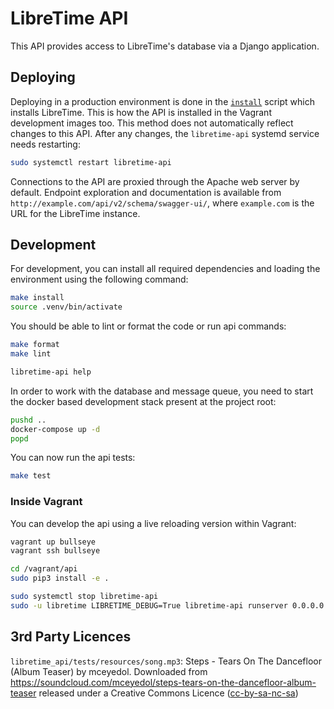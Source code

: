 # LibreTime API

This API provides access to LibreTime's database via a Django application.

## Deploying

Deploying in a production environment is done in the [`install`](../install)
script which installs LibreTime. This is how the API is installed in the Vagrant
development images too. This method does not automatically reflect changes to
this API. After any changes, the `libretime-api` systemd service needs
restarting:

```bash
sudo systemctl restart libretime-api
```

Connections to the API are proxied through the Apache web server by default.
Endpoint exploration and documentation is available from
`http://example.com/api/v2/schema/swagger-ui/`, where `example.com` is the URL
for the LibreTime instance.

## Development

For development, you can install all required dependencies and loading the environment using the following command:

```bash
make install
source .venv/bin/activate
```

You should be able to lint or format the code or run api commands:

```bash
make format
make lint

libretime-api help
```

In order to work with the database and message queue, you need to start the docker based
development stack present at the project root:

```bash
pushd ..
docker-compose up -d
popd
```

You can now run the api tests:

```bash
make test
```

### Inside Vagrant

You can develop the api using a live reloading version within Vagrant:

```bash
vagrant up bullseye
vagrant ssh bullseye

cd /vagrant/api
sudo pip3 install -e .

sudo systemctl stop libretime-api
sudo -u libretime LIBRETIME_DEBUG=True libretime-api runserver 0.0.0.0:8081
```

## 3rd Party Licences

`libretime_api/tests/resources/song.mp3`: Steps - Tears On The Dancefloor (Album
Teaser) by mceyedol. Downloaded from
https://soundcloud.com/mceyedol/steps-tears-on-the-dancefloor-album-teaser
released under a Creative Commons Licence
([cc-by-sa-nc-sa](https://creativecommons.org/licenses/by-nc-sa/3.0/))
